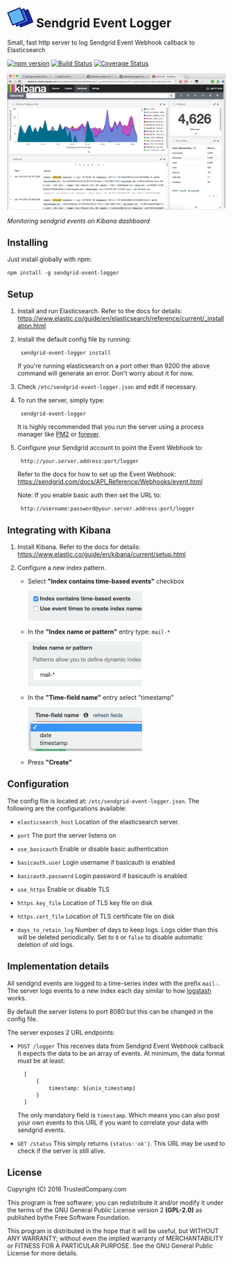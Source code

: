 # ![Logo](./img/logo.png) Sendgrid Event Logger

Small, fast http server to log Sendgrid Event Webhook callback to Elasticsearch

[![npm version](https://badge.fury.io/js/sendgrid-event-logger.svg)](https://badge.fury.io/js/sendgrid-event-logger)
[![Build Status](https://travis-ci.org/slebetman/sendgrid-event-logger.svg?branch=master)](https://travis-ci.org/slebetman/sendgrid-event-logger)
[![Coverage Status](https://coveralls.io/repos/github/slebetman/sendgrid-event-logger/badge.svg?branch=master)](https://coveralls.io/github/slebetman/sendgrid-event-logger?branch=master)

![Kibana](./img/Kibana-Screen-Shot.png)

*Monitoring sendgrid events on Kibana dashboard*

## Installing

Just install globally with npm:

    npm install -g sendgrid-event-logger

## Setup

1. Install and run Elasticsearch. Refer to the docs for details:
https://www.elastic.co/guide/en/elasticsearch/reference/current/_installation.html

2. Install the default config file by running:

        sendgrid-event-logger install
		
    If you're running elasticsearch on a port other than 9200 the above command
    will generate an error. Don't worry about it for now.

3. Check `/etc/sendgrid-event-logger.json` and edit if necessary.

4. To run the server, simply type:

        sendgrid-event-logger

    It is highly recommended that you run the server using a process manager like
    [PM2](https://github.com/Unitech/pm2) or [forever](https://github.com/foreverjs/forever).

5. Configure your Sendgrid account to point the Event Webhook to:

        http://your.server.address:port/logger

    Refer to the docs for how to set up the Event Webhook:
    https://sendgrid.com/docs/API_Reference/Webhooks/event.html
    
    Note: If you enable basic auth then set the URL to:
    
        http://username:password@your.server.address:port/logger

## Integrating with Kibana

1. Install Kibana. Refer to the docs for details:
https://www.elastic.co/guide/en/kibana/current/setup.html

2. Configure a new index pattern.
    - Select **"Index contains time-based events"** checkbox
    
        ![Kibana config](./img/Kibana-index-type.png)
        
	- In the **"Index name or pattern"** entry type: `mail-*`
	
	    ![Kibana config](./img/Kibana-index-name.png)
	    
	- In the **"Time-field name"** entry select "timestamp"
	
	    ![Kibana config](./img/Kibana-time-field.png)
	
	- Press **"Create"**

## Configuration

The config file is located at: `/etc/sendgrid-event-logger.json`.
The following are the configurations available:

- `elasticsearch_host`
    Location of the elasticsearch server.
    
- `port`
    The port the server listens on

- `use_basicauth`
    Enable or disable basic authentication

- `basicauth.user`
    Login username if basicauth is enabled
    
- `basicauth.password`
    Login password if basicauth is enabled
    
- `use_https`
    Enable or disable TLS

- `https.key_file`
    Location of TLS key file on disk

- `https.cert_file`
    Location of TLS certificate file on disk
	
- `days_to_retain_log`
	Number of days to keep logs. Logs older than this
	will be deleted periodically. Set to `0` or `false`
	to disable automatic deletion of old logs.

## Implementation details

All sendgrid events are logged to a time-series index with the prefix
`mail-`. The server logs events to a new index each day similar
to how [logstash](https://www.elastic.co/products/logstash) works.

By default the server listens to port 8080 but this can be changed in
the config file.

The server exposes 2 URL endpoints:

- `POST /logger`
    This receives data from Sendgrid Event Webhook callback
    It expects the data to be an array of events. At minimum, the
    data format must be at least:
    
        [
            {
                timestamp: ${unix_timestamp}
            }
        ]
        
    The only mandatory field is `timestamp`. Which means you can also
    post your own events to this URL if you want to correlate your
    data with sendgrid events.

- `GET /status`
    This simply returns `{status:'ok'}`. This URL may be used to check
    if the server is still alive.
    
## License

Copyright (C) 2016 TrustedCompany.com

This program is free software; you can redistribute it and/or modify
it under the terms of the GNU General Public License version 2 
**(GPL-2.0)** as published bythe Free Software Foundation.

This program is distributed in the hope that it will be useful,
but WITHOUT ANY WARRANTY; without even the implied warranty of
MERCHANTABILITY or FITNESS FOR A PARTICULAR PURPOSE.  See the
GNU General Public License for more details.

